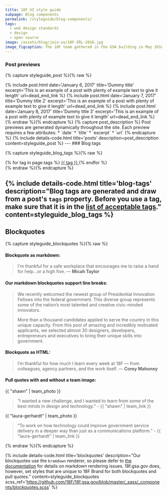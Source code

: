 ```yaml
---
title: 18F UI style guide
subpage: Blog components
permalink: /styleguide/blog-components/
tags:
  - web design standards
  - design
  - open source
image: /assets/blog/join-us/18F-IRL-2016.jpg
image_figcaption: The 18F team gathered in the GSA building in May 2016.
---
```


### Post previews

{% capture styleguide_post %}{% raw %}
<section class="usa-grid-full usa-section posts_feature">
  {% include post.html
    date='January 6, 2017'
    title='Dummy title'
    excerpt='This is an example of a post with plenty of example text to give it length'
    url=dead_end_link
  %}
  {% include post.html
    date='January 7, 2017'
    title='Dummy title 2'
    excerpt='This is an example of a post with plenty of example text to give it length'
    url=dead_end_link
  %}
  {% include post.html
    date='January 8, 2017'
    title='Dummy title 3'
    excerpt='This is an example of a post with plenty of example text to give it length'
    url=dead_end_link
  %}
</section>
{% endraw %}{% endcapture %}
{% capture post_description %}
Post previews are generated dynamically throughout the site. Each preview requires a few attributes:
* `date`
* `title`
* `excerpt`
* `url`
{% endcapture %}
{% include details-code.html
   title='posts'
   description=post_description
   content=styleguide_post
%}
---
### Blog tags

{% capture styleguide_blog_tags %}{% raw %}
<section class="usa-grid-full">
  <span class="post-tags" itemprop="keywords">
    {% for tag in page.tags %}
      <a class="usa-label" href="{{ site.baseurl }}/{{ site.tag_dir }}/{{ tag | slugify }}/">{{ tag }}
      </a>
    {% endfor %}
  </span>
</section>
{% endraw %}{% endcapture %}

{% include details-code.html
   title='blog-tags'
   description="Blog tags are generated and draw from a post's `tags` property. Before you use a tag, make sure that it is in the [list of acceptable tags](https://github.com/18F/18f.gsa.gov/blob/master/tests/schema/tags.yml)."
   content=styleguide_blog_tags
%}
---
## Blockquotes


{% capture styleguide_blockquotes %}{% raw %}
#### Blockquote as markdown:
> I'm thankful for a safe workplace that encourages me to raise a hand for help...or a high five. — **Micah Taylor**

#### Our markdown blockquotes support line breaks:
> We recently welcomed the newest group of Presidential Innovation
> Fellows into the federal government. This diverse group represents
> some of the nation’s most talented and creative civic-minded
> innovators.
>
> More than a thousand candidates applied to serve the country in this
> unique capacity. From this pool of amazing and incredibly motivated
> applicants, we selected almost 30 designers, developers, entrepreneurs
> and executives to bring their unique skills into government.

#### Blockquote as HTML:
<blockquote>
  I’m thankful for how much I learn every week at 18F — from colleagues, agency partners, and the work itself. — <strong>Corey Mahoney</strong>
</blockquote>

#### Pull quotes with and without a team image:
<section class="usa-grid-full">
  <div class="pquote">
    {{ "shawn" | team_photo }}
    <blockquote>
  “I wanted a new challenge, and I wanted to learn from some of the best
  minds in design and technology.” - {{ "shawn" | team_link }}
    </blockquote>
  </div>
  <div class="pquote">
  {{ "laura-gerhardt" | team_photo }}
    <blockquote>
      “To work on how technology could improve government service delivery in a deeper way than just as a communications platform.” - {{ "laura-gerhardt" | team_link }}
    </blockquote>
  </div>
</section>
{% endraw %}{% endcapture %}

{% include details-code.html
   title='blockquotes'
   description="Our blockquotes use the `kramdown` renderer, so please defer to [the documentation](https://kramdown.gettalong.org/quickref.html#blockquotes) for details on markdown rendering issues. 18f.gsa.gov does, however, set styles that are unique to 18F Brand for both blockquotes and pull quotes."
   content=styleguide_blockquotes
   scss_ref='https://github.com/18F/18f.gsa.gov/blob/master/_sass/_components/blockquotes.scss'
%}
